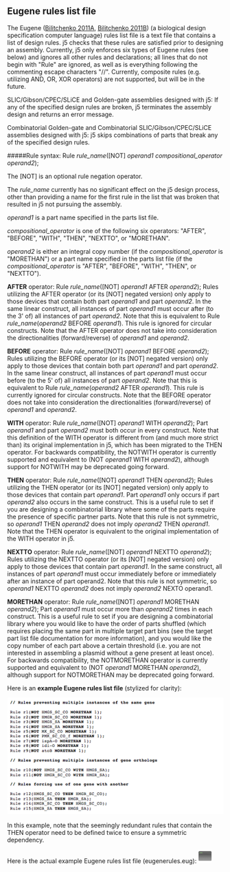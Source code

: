 ## Eugene rules list file

The Eugene ([Bilitchenko 2011A](http://www.ncbi.nlm.nih.gov/pubmed/21559524), [Bilitchenko 2011B](http://www.ncbi.nlm.nih.gov/pubmed/21601677)) (a biological design specification computer language) rules list file is a text file that contains a list of design rules. j5 checks that these rules are satisfied prior to designing an assembly. Currently, j5 only enforces six types of Eugene rules (see below) and ignores all other rules and declarations; all lines that do not begin with "Rule" are ignored, as well as is everything following the commenting escape characters "//". Currently, composite rules (e.g. utilizing AND, OR, XOR operators) are not supported, but will be in the future.

SLIC/Gibson/CPEC/SLiCE and Golden-gate assemblies designed with j5:
If any of the specified design rules are broken, j5 terminates the assembly design and returns an error message.

Combinatorial Golden-gate and Combinatorial SLIC/Gibson/CPEC/SLiCE assemblies designed with j5:
j5 skips combinations of parts that break any of the specified design rules.

#####Rule syntax: 
Rule <i>rule_name</i>([NOT] <i>operand1 compositional_operator operand2</i>);

The [NOT] is an optional rule negation operator.

The <i>rule_name</i> currently has no significant effect on the j5 design process, other than providing a name for the first rule in the list that was broken that resulted in j5 not pursuing the assembly.

<i>operand1</i> is a part name specified in the parts list file.

<i>compositional_operator</i> is one of the following six operators: "AFTER", "BEFORE", "WITH", "THEN", "NEXTTO", or "MORETHAN".

<i>operand2</i> is either an integral copy number (if the <i>compositional_operator</i> is "MORETHAN") or a part name specified in the parts list file (if the <i>compositional_operator</i> is "AFTER", "BEFORE", "WITH", "THEN", or "NEXTTO").

**AFTER** operator:
Rule <i>rule_name</i>([NOT] <i>operand1</i> AFTER <i>operand2</i>);
Rules utilizing the AFTER operator (or its [NOT] negated version) only apply to those devices that contain both part <i>operand1</i> and part <i>operand2</i>. In the same linear construct, all instances of part <i>operand1</i> must occur after (to the 3' of) all instances of part <i>operand2</i>. Note that this is equivalent to Rule <i>rule_name</i>(<i>operand2</i> BEFORE <i>operand1</i>). This rule is ignored for circular constructs. Note that the AFTER operator does not take into consideration the directionalities (forward/reverse) of <i>operand1</i> and <i>operand2</i>.

**BEFORE** operator:
Rule <i>rule_name</i>([NOT] <i>operand1</i> BEFORE <i>operand2</i>);
Rules utilizing the BEFORE operator (or its [NOT] negated version) only apply to those devices that contain both part <i>operand1</i> and part <i>operand2</i>. In the same linear construct, all instances of part <i>operand1</i> must occur before (to the 5' of) all instances of part <i>operand2</i>. Note that this is equivalent to Rule <i>rule_name</i>(<i>operand2</i> AFTER <i>operand1</i>). This rule is currently ignored for circular constructs. Note that the BEFORE operator does not take into consideration the directionalities (forward/reverse) of <i>operand1</i> and <i>operand2</i>.

**WITH** operator:
Rule <i>rule_name</i>([NOT] <i>operand1</i> WITH <i>operand2</i>);
Part <i>operand1</i> and part <i>operand2</i> must both occur in every construct. Note that this definition of the WITH operator is different from (and much more strict than) its original implementation in j5, which has been migrated to the THEN operator. For backwards compatibility, the NOTWITH operator is currently supported and equivalent to (NOT <i>operand1</i> WITH <i>operand2</i>), although support for NOTWITH may be deprecated going forward.

**THEN** operator:
Rule <i>rule_name</i>([NOT] <i>operand1</i> THEN <i>operand2</i>);
Rules utilizing the THEN operator (or its [NOT] negated version) only apply to those devices that contain part <i>operand1</i>. Part <i>operand1</i> only occurs if part <i>operand2</i> also occurs in the same construct.  This is a useful rule to set if you are designing a combinatorial library where some of the parts require the presence of specific partner parts. Note that this rule is not symmetric, so <i>operand1</i> THEN <i>operand2</i> does not imply <i>operand2</i> THEN <i>operand1</i>. Note that the THEN operator is equivalent to the original implementation of the WITH operator in j5.

**NEXTTO** operator:
Rule <i>rule_name</i>([NOT] <i>operand1</i> NEXTTO <i>operand2</i>);
Rules utilizing the NEXTTO operator (or its [NOT] negated version) only apply to those devices that contain part <i>operand1</i>. In the same construct, all instances of part <i>operand1</i> must occur immediately before or immediately after an instance of part operand2. Note that this rule is not symmetric, so <i>operand1</i> NEXTTO <i>operand2</i> does not imply <i>operand2</i> NEXTO operand1.

**MORETHAN** operator:
Rule <i>rule_name</i>([NOT] <i>operand1</i> MORETHAN <i>operand2</i>);
Part <i>operand1</i> must occur more than <i>operand2</i> times in each construct. This is a useful rule to set if you are designing a combinatorial library where you would like to have the order of parts shuffled (which requires placing the same part in multiple target part bins (see the target part list file documentation for more information), and you would like the copy number of each part above a certain threshold (i.e. you are not interested in assembling a plasmid without a gene present at least once). For backwards compatibility, the NOTMORETHAN operator is currently supported and equivalent to (NOT <i>operand1</i> MORETHAN <i>operand2</i>), although support for NOTMORETHAN may be deprecated going forward.

Here is an **example Eugene rules list file** (stylized for clarity):

![Eugene rules list](../../images/pastedImage28.png)

In this example, note that the seemingly redundant rules that contain the THEN operator need to be defined twice to ensure a symmetric dependency.

Here is the actual example Eugene rules list file (eugenerules.eug):
[![](../../images/screenIcon.png)](../../documents/eugenerules00.eug.txt)
